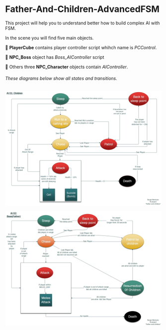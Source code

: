 # Father-And-Children-AdvancedFSM

This project will help you to understand better how to build complex AI with FSM.

In the scene you will find five main objects. 


:red_circle: **PlayerCube** contains player controller script whihch name is *PCControl*.

:small_blue_diamond: **NPC_Boss** object has *Boss_AIController* script

:small_blue_diamond: Others three **NPC_Character** objects contain *AIController*.


###### These diagrams below show all states and transitions.

![alt text](FSM%20State%20Diagrams/AI01%20Children.jpg)


![alt text](FSM%20State%20Diagrams/AI02%20Boss(Father).jpg)




